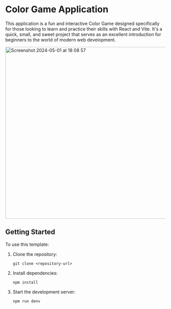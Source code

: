 # Color Game Application

This application is a fun and interactive Color Game designed specifically for those looking to learn and practice their skills with React and Vite. It's a quick, small, and sweet project that serves as an excellent introduction for beginners to the world of modern web development.

<img width="539" alt="Screenshot 2024-05-01 at 18 08 57" src="https://github.com/RalitsaTerzieva/color-game/assets/62655641/0bcc588f-9cce-44d5-8a3a-ff0dd88ca646">

## Getting Started

To use this template:

1. Clone the repository:
   ```
   git clone <repository-url>
   ```
   
2. Install dependencies:
    ```
    npm install
    ```
3. Start the development server:

   ```
   npm run denv
   ```
